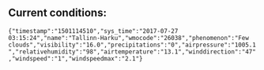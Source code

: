## Current conditions: 
 ``` {"timestamp":"1501114510","sys_time":"2017-07-27 03:15:24","name":"Tallinn-Harku","wmocode":"26038","phenomenon":"Few clouds","visibility":"16.0","precipitations":"0","airpressure":"1005.1","relativehumidity":"98","airtemperature":"13.1","winddirection":"47","windspeed":"1","windspeedmax":"2.1"} ```
